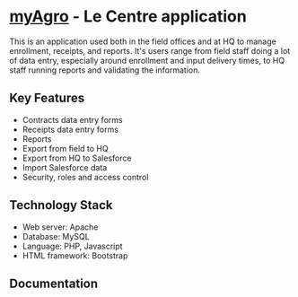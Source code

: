 # [myAgro](http://www.myagro.org/) - Le Centre application

This is an application used both in the field offices and at HQ to manage enrollment, receipts, and reports. It's users range from field staff doing a lot of data entry, especially around enrollment and input delivery times, to HQ staff running reports and validating the information.

## Key Features

- Contracts data entry forms
- Receipts data entry forms
- Reports
- Export from field to HQ
- Export from HQ to Salesforce
- Import Salesforce data
- Security, roles and access control

## Technology Stack

- Web server: Apache
- Database: MySQL
- Language: PHP, Javascript
- HTML framework: Bootstrap

## Documentation

